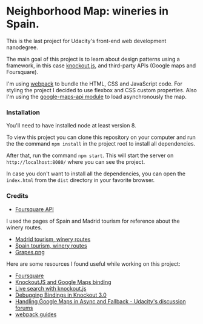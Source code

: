 # Neighborhood Map: wineries in Spain.

This is the last project for Udacity's front-end web development nanodegree.

The main goal of this project is to learn about design patterns using a framework, in this case [knockout.js](http://knockoutjs.com/index.html), and third-party APIs (Google maps and Foursquare).

I'm using [webpack](https://webpack.js.org/) to bundle the HTML, CSS and JavaScript code.
For styling the project I decided to use flexbox and CSS custom properties. Also I'm using the [google-maps-api module](https://github.com/Jam3/google-maps-api) to load asynchronously the map.

### Installation

You'll need to have installed node at least version 8.

To view this project you can clone this repository on your computer and run the the command `npm install` in the project root to install all dependencies.

After that, run the command `npm start`. This will start the server on `http://localhost:8080/` where you can see the project.

In case you don't want to install all the dependencies, you can open the `index.html` from the `dist` directory in your favorite browser.

### Credits
- [Foursquare API](https://developer.foursquare.com/)

I used the pages of Spain and Madrid tourism for reference about the winery routes.
- [Madrid tourism, winery routes](http://turismomadrid.es/es/portada/10064-madrid-rutas-del-vino.html)
- [Spain tourism, winery routes](http://www.spain.info/es/que-quieres/gastronomia/rutas-vino/)
- [Grapes.png](https://commons.wikimedia.org/wiki/File:Bunch_of_grapes_icon.svg)


Here are some resources I found useful while working on this project:
- [Foursquare](https://developer.foursquare.com/docs)
- [KnockoutJS and Google Maps binding](http://www.hoonzis.com/knockoutjs-and-google-maps-binding/)
- [Live search with knockout.js](https://opensoul.org/2011/06/23/live-search-with-knockoutjs/)
- [Debugging Bindings in Knockout 3.0](https://www.safaribooksonline.com/blog/2014/02/26/debugging-bindings-knockout-3-0/)
- [Handling Google Maps in Async and Fallback - Udacity's discussion forums](https://discussions.udacity.com/t/handling-google-maps-in-async-and-fallback/34282)
- [webpack guides](https://webpack.js.org/guides/)